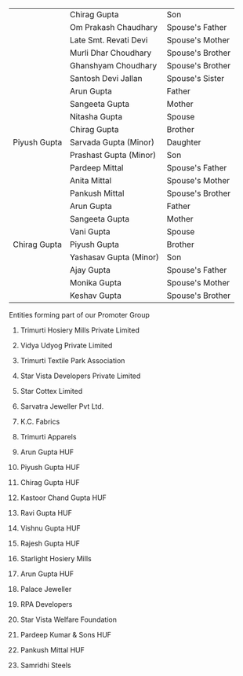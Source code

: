 <table><tr><td></td><td>Chirag Gupta</td><td>Son</td></tr><tr><td></td><td>Om Prakash Chaudhary</td><td>Spouse's Father</td></tr><tr><td></td><td>Late Smt. Revati Devi</td><td>Spouse's Mother</td></tr><tr><td></td><td>Murli Dhar Choudhary</td><td>Spouse's Brother</td></tr><tr><td></td><td>Ghanshyam Choudhary</td><td>Spouse's Brother</td></tr><tr><td></td><td>Santosh Devi Jallan</td><td>Spouse's Sister</td></tr><tr><td rowspan="9">Piyush Gupta</td><td>Arun Gupta</td><td>Father</td></tr><tr><td>Sangeeta Gupta</td><td>Mother</td></tr><tr><td>Nitasha Gupta</td><td>Spouse</td></tr><tr><td>Chirag Gupta</td><td>Brother</td></tr><tr><td>Sarvada Gupta (Minor)</td><td>Daughter</td></tr><tr><td>Prashast Gupta (Minor)</td><td>Son</td></tr><tr><td>Pardeep Mittal</td><td>Spouse's Father</td></tr><tr><td>Anita Mittal</td><td>Spouse's Mother</td></tr><tr><td>Pankush Mittal</td><td>Spouse's Brother</td></tr><tr><td rowspan="7">Chirag Gupta</td><td>Arun Gupta</td><td>Father</td></tr><tr><td>Sangeeta Gupta</td><td>Mother</td></tr><tr><td>Vani Gupta</td><td>Spouse</td></tr><tr><td>Piyush Gupta</td><td>Brother</td></tr><tr><td>Yashasav Gupta (Minor)</td><td>Son</td></tr><tr><td>Ajay Gupta</td><td>Spouse's Father</td></tr><tr><td>Monika Gupta</td><td>Spouse's Mother</td></tr><tr><td></td><td>Keshav Gupta</td><td>Spouse's Brother</td></tr></table>

Entities forming part of our Promoter Group

1. Trimurti Hosiery Mills Private Limited

2. Vidya Udyog Private Limited

3. Trimurti Textile Park Association

4. Star Vista Developers Private Limited

5. Star Cottex Limited

6. Sarvatra Jeweller Pvt Ltd.

7. K.C. Fabrics

8. Trimurti Apparels

9. Arun Gupta HUF

10. Piyush Gupta HUF

11. Chirag Gupta HUF

12. Kastoor Chand Gupta HUF

13. Ravi Gupta HUF

14. Vishnu Gupta HUF

15. Rajesh Gupta HUF

16. Starlight Hosiery Mills

17. Arun Gupta HUF

18. Palace Jeweller

19. RPA Developers

20. Star Vista Welfare Foundation

21. Pardeep Kumar & Sons HUF

22. Pankush Mittal HUF

23. Samridhi Steels